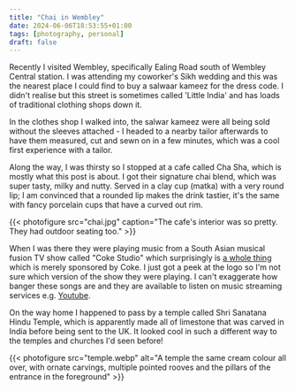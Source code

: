 ```yaml
---
title: "Chai in Wembley"
date: 2024-06-06T18:53:55+01:00
tags: [photography, personal]
draft: false
---
```


Recently I visited Wembley, specifically Ealing Road south of Wembley Central station. I was attending my coworker's Sikh wedding and this was the nearest place I could find to buy a salwaar kameez for the dress code. I didn't realise but this street is sometimes called 'Little India' and has loads of traditional clothing shops down it.

In the clothes shop I walked into, the salwar kameez were all being sold without the sleeves attached - I headed to a nearby tailor afterwards to have them measured, cut and sewn on in a few minutes, which was a cool first experience with a tailor.

Along the way, I was thirsty so I stopped at a cafe called Cha Sha, which is mostly what this post is about. I got their signature chai blend, which was super tasty, milky and nutty. Served in a clay cup (matka) with a very round lip; I am convinced that a rounded lip makes the drink tastier, it's the same with fancy porcelain cups that have a curved out rim.


{{< photofigure src="chai.jpg" caption="The cafe's interior was so pretty. They had outdoor seating too."  >}}

When I was there they were playing music from a South Asian musical fusion TV show called "Coke Studio" which surprisingly is [a whole thing](https://www.bbc.co.uk/news/world-asia-india-61518339) which is merely sponsored by Coke. I just got a peek at the logo so I'm not sure which version of the show they were playing. I can't exaggerate how banger these songs are and they are available to listen on music streaming services e.g. [Youtube](https://www.youtube.com/watch?v=kw4tT7SCmaY&list=PLlYsrzDvIU9Rl3KTGvX2tPr6yBwPPjaH0).

On the way home I happened to pass by a temple called Shri Sanatana Hindu Temple, which is apparently made all of limestone that was carved in India before being sent to the UK. It looked cool in such a different way to the temples and churches I'd seen before!

{{< photofigure src="temple.webp" alt="A temple the same cream colour all over, with ornate carvings, multiple pointed rooves and the pillars of the entrance in the foreground" >}}
